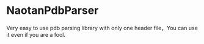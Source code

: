 # NaotanPdbParser
Very easy to use pdb parsing library with only one header file，You can use it even if you are a fool.
